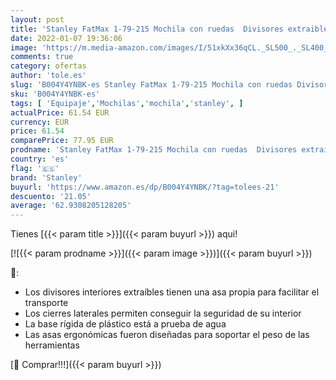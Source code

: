 ```yaml
---
layout: post
title: 'Stanley FatMax 1-79-215 Mochila con ruedas  Divisores extraibles  Base rígida'
date: 2022-01-07 19:36:06
image: 'https://m.media-amazon.com/images/I/51xkXx36qCL._SL500_._SL400_.jpg'
comments: true
category: ofertas
author: 'tole.es'
slug: 'B004Y4YNBK-es Stanley FatMax 1-79-215 Mochila con ruedas Divisores...'
sku: 'B004Y4YNBK-es'
tags: [ 'Equipaje','Mochilas','mochila','stanley', ]
actualPrice: 61.54 EUR
currency: EUR
price: 61.54
comparePrice: 77.95 EUR
prodname: 'Stanley FatMax 1-79-215 Mochila con ruedas  Divisores extraibles  Base rígida'
country: 'es'
flag: '🇪🇸'
brand: 'Stanley'
buyurl: 'https://www.amazon.es/dp/B004Y4YNBK/?tag=tolees-21'
descuento: '21.05'
average: '62.9308205128205'
---
```


Tienes [{{< param title >}}]({{< param buyurl >}}) aqui!

[![{{< param prodname >}}]({{< param image >}})]({{< param buyurl >}})

🔎:

- Los divisores interiores extraíbles tienen una asa propia para facilitar el transporte
- Los cierres laterales permiten conseguir la seguridad de su interior
- La base rígida de plástico está a prueba de agua
- Las asas ergonómicas fueron diseñadas para soportar el peso de las herramientas

[🛒 Comprar!!!]({{< param buyurl >}})
